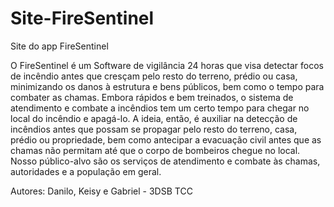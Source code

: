 # Site-FireSentinel
Site do app FireSentinel

O FireSentinel é um Software de vigilância 24 horas que visa detectar focos de incêndio antes que cresçam pelo resto do terreno, prédio ou casa, minimizando os danos à estrutura e bens públicos, bem como o tempo para combater as chamas.
Embora rápidos e bem treinados, o sistema de atendimento e combate a incêndios tem um certo tempo para chegar no local do incêndio e apagá-lo. A ideia, então, é auxiliar na detecção de incêndios antes que possam se propagar pelo resto do terreno, casa, prédio ou propriedade, bem como antecipar a evacuação civil antes que as chamas não permitam até que o corpo de bombeiros chegue no local. Nosso público-alvo são os serviços de
atendimento e combate às chamas, autoridades e a população em geral.

Autores: Danilo, Keisy e Gabriel - 3DSB
TCC